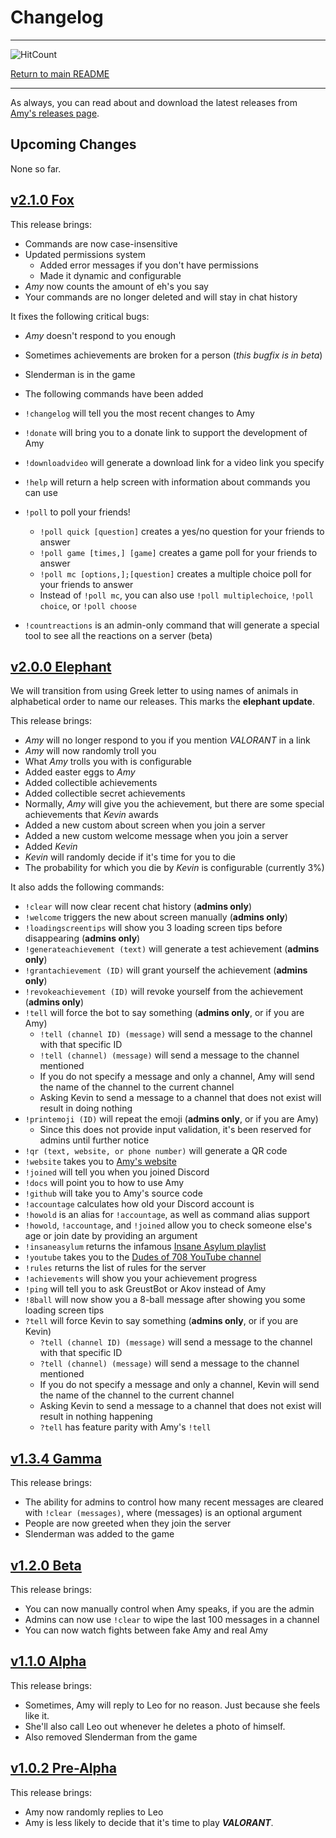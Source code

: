 # Changelog

-----

![HitCount](http://hits.dwyl.com/gideontong/Amy.svg)

[Return to main README](README.md)

-----

As always, you can read about and download the latest releases from [Amy's releases page](https://github.com/gideontong/Amy/releases).

## Upcoming Changes

None so far.

## [v2.1.0 Fox](https://github.com/gideontong/Amy/releases/tag/v2.1.0)

This release brings:

* Commands are now case-insensitive
* Updated permissions system
  * Added error messages if you don't have permissions
  * Made it dynamic and configurable
* *Amy* now counts the amount of eh's you say
* Your commands are no longer deleted and will stay in chat history

It fixes the following critical bugs:

* *Amy* doesn't respond to you enough
* Sometimes achievements are broken for a person (*this bugfix is in beta*)
* Slenderman is in the game

* The following commands have been added

* `!changelog` will tell you the most recent changes to Amy
* `!donate` will bring you to a donate link to support the development of Amy
* `!downloadvideo` will generate a download link for a video link you specify
* `!help` will return a help screen with information about commands you can use
* `!poll` to poll your friends!
  * `!poll quick [question]` creates a yes/no question for your friends to answer
  * `!poll game [times,] [game]` creates a game poll for your friends to answer
  * `!poll mc [options,];[question]` creates a multiple choice poll for your friends to answer
  * Instead of `!poll mc`, you can also use `!poll multiplechoice`, `!poll choice`, or `!poll choose`
* `!countreactions` is an admin-only command that will generate a special tool to see all the reactions on a server (beta)

## [v2.0.0 Elephant](https://github.com/gideontong/Amy/releases/tag/v2.0.0)

We will transition from using Greek letter to using names of animals in alphabetical order to name our releases. This marks the **elephant update**.

This release brings:

* *Amy* will no longer respond to you if you mention *VALORANT* in a link
* *Amy* will now randomly troll you
* What *Amy* trolls you with is configurable
* Added easter eggs to *Amy*
* Added collectible achievements
* Added collectible secret achievements
* Normally, *Amy* will give you the achievement, but there are some special achievements that *Kevin* awards
* Added a new custom about screen when you join a server
* Added a new custom welcome message when you join a server
* Added *Kevin*
* *Kevin* will randomly decide if it's time for you to die
* The probability for which you die by *Kevin* is configurable (currently 3%)

It also adds the following commands:

* `!clear` will now clear recent chat history (**admins only**)
* `!welcome` triggers the new about screen manually (**admins only**)
* `!loadingscreentips` will show you 3 loading screen tips before disappearing (**admins only**)
* `!generateachievement (text)` will generate a test achievement (**admins only**)
* `!grantachievement (ID)` will grant yourself the achievement (**admins only**)
* `!revokeachievement (ID)` will revoke yourself from the achievement (**admins only**)
* `!tell` will force the bot to say something (**admins only**, or if you are Amy)
  * `!tell (channel ID) (message)` will send a message to the channel with that specific ID
  * `!tell (channel) (message)` will send a message to the channel mentioned
  * If you do not specify a message and only a channel, Amy will send the name of the channel to the current channel
  * Asking Kevin to send a message to a channel that does not exist will result in doing nothing
* `!printemoji (ID)` will repeat the emoji (**admins only**, or if you are Amy)
  * Since this does not provide input validation, it's been reserved for admins until further notice
* `!qr (text, website, or phone number)` will generate a QR code
* `!website` takes you to [Amy's website](https://amyhelps.ml)
* `!joined` will tell you when you joined Discord
* `!docs` will point you to how to use Amy
* `!github` will take you to Amy's source code
* `!accountage` calculates how old your Discord account is
* `!howold` is an alias for `!accountage`, as well as command alias support
* `!howold`, `!accountage`, and `!joined` allow you to check someone else's age or join date by providing an argument
* `!insaneasylum` returns the infamous [Insane Asylum playlist](https://www.youtube.com/playlist?list=PL3q1l2_RQCr7fk0jyOmNwiUp9F6CaDyQd)
* `!youtube` takes you to the [Dudes of 708 YouTube channel](https://www.youtube.com/channel/UCdbqUWT3_0WgybqNuCX9uJA)
* `!rules` returns the list of rules for the server
* `!achievements` will show you your achievement progress
* `!ping` will tell you to ask GreustBot or Akov instead of Amy
* `!8ball` will now show you a 8-ball message after showing you some loading screen tips
* `?tell` will force Kevin to say something (**admins only**, or if you are Kevin)
  * `?tell (channel ID) (message)` will send a message to the channel with that specific ID
  * `?tell (channel) (message)` will send a message to the channel mentioned
  * If you do not specify a message and only a channel, Kevin will send the name of the channel to the current channel
  * Asking Kevin to send a message to a channel that does not exist will result in nothing happening
  * `?tell` has feature parity with Amy's `!tell`

## [v1.3.4 Gamma](https://github.com/gideontong/Amy/releases/tag/v1.3.4)

This release brings:

* The ability for admins to control how many recent messages are cleared with `!clear (messages)`, where (messages) is an optional argument
* People are now greeted when they join the server
* Slenderman was added to the game

## [v1.2.0 Beta](https://github.com/gideontong/Amy/releases/tag/v1.2.0)

This release brings:

* You can now manually control when Amy speaks, if you are the admin
* Admins can now use `!clear` to wipe the last 100 messages in a channel
* You can now watch fights between fake Amy and real Amy

## [v1.1.0 Alpha](https://github.com/gideontong/Amy/releases/tag/v1.1.0)

This release brings:

* Sometimes, Amy will reply to Leo for no reason. Just because she feels like it.
* She'll also call Leo out whenever he deletes a photo of himself.
* Also removed Slenderman from the game

## [v1.0.2 Pre-Alpha](https://github.com/gideontong/Amy/releases/tag/v1.0.2)

This release brings:

* Amy now randomly replies to Leo
* Amy is less likely to decide that it's time to play ***VALORANT***.
